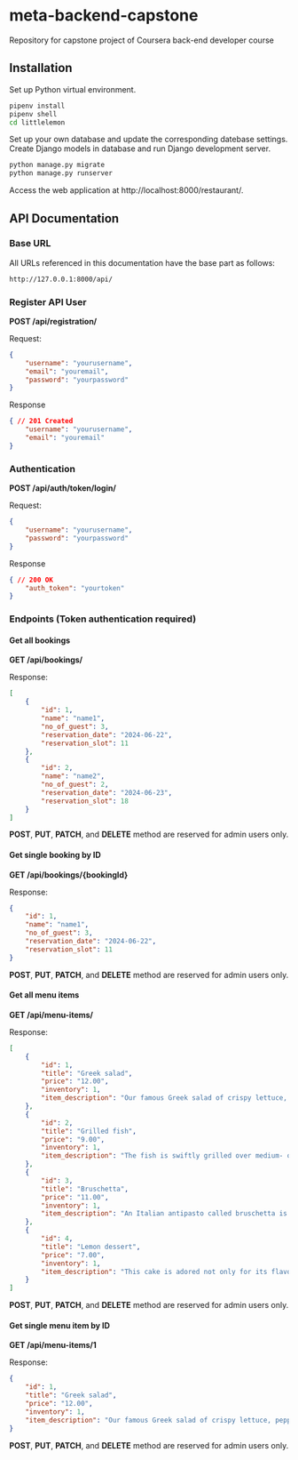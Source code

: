 # meta-backend-capstone
Repository for capstone project of Coursera back-end developer course 

## Installation
Set up Python virtual environment.
```bash
pipenv install
pipenv shell
cd littlelemon
```
Set up your own database and update the corresponding datebase settings.
Create Django models in database and run Django development server.

```bash
python manage.py migrate
python manage.py runserver
```
Access the web application at http://localhost:8000/restaurant/.

## API Documentation

### Base URL
All URLs referenced in this documentation have the base part as follows:
```bash
http://127.0.0.1:8000/api/
```
### Register API User

**POST /api/registration/**

Request:
```json
{
    "username": "yourusername",
    "email": "youremail",
    "password": "yourpassword"
}
```
Response
```json
{ // 201 Created
    "username": "yourusername",
    "email": "youremail"
}
```

### Authentication

**POST /api/auth/token/login/**

Request:
```json
{
    "username": "yourusername",
    "password": "yourpassword"
}
```
Response
```json
{ // 200 OK
    "auth_token": "yourtoken"
}
```
### Endpoints (Token authentication required)

#### Get all bookings
**GET /api/bookings/**

Response:
```json
[
	{
		"id": 1,
		"name": "name1",
		"no_of_guest": 3,
		"reservation_date": "2024-06-22",
		"reservation_slot": 11
	},
	{
		"id": 2,
		"name": "name2",
		"no_of_guest": 2,
		"reservation_date": "2024-06-23",
		"reservation_slot": 18
	}
]
```
**POST**, **PUT**, **PATCH**, and **DELETE** method are reserved for admin users only.

#### Get single booking by ID
**GET /api/bookings/{bookingId}**

Response:
```json
{
    "id": 1,
    "name": "name1",
    "no_of_guest": 3,
    "reservation_date": "2024-06-22",
    "reservation_slot": 11
}
```
**POST**, **PUT**, **PATCH**, and **DELETE** method are reserved for admin users only.


#### Get all menu items
**GET /api/menu-items/**

Response:
```json
[
	{
		"id": 1,
		"title": "Greek salad",
		"price": "12.00",
		"inventory": 1,
		"item_description": "Our famous Greek salad of crispy lettuce, peppers, olives, and our Chicago-style feta cheese. Garnished with crispy onion and salty capers."
	},
	{
		"id": 2,
		"title": "Grilled fish",
		"price": "9.00",
		"inventory": 1,
		"item_description": "The fish is swiftly grilled over medium- or high-heat coals or over medium- or high-heat gas grill burners. Thinner fillets and steaks are grilled over direct fire."
	},
	{
		"id": 3,
		"title": "Bruschetta",
		"price": "11.00",
		"inventory": 1,
		"item_description": "An Italian antipasto called bruschetta is made of grilled bread that has been smeared with garlic and seasoned with salt and olive oil. Toppings of tomato, veggies, beans, cured pork, or cheese are examples of variations. In Italy, a brustolina grill is frequently used to create bruschetta."
	},
	{
		"id": 4,
		"title": "Lemon dessert",
		"price": "7.00",
		"inventory": 1,
		"item_description": "This cake is adored not only for its flavor but also for its texture and simplicity. A base of creamed butter and sugar, eggs, lemon, milk, and flour are among the most basic ingredients. We omitted the brown sugar and substituted extra granulated sugar instead."
	}
]
```
**POST**, **PUT**, **PATCH**, and **DELETE** method are reserved for admin users only.

#### Get single menu item by ID
**GET /api/menu-items/1**

Response:
```json
{
	"id": 1,
	"title": "Greek salad",
	"price": "12.00",
	"inventory": 1,
	"item_description": "Our famous Greek salad of crispy lettuce, peppers, olives, and our Chicago-style feta cheese. Garnished with crispy onion and salty capers."
}
```
**POST**, **PUT**, **PATCH**, and **DELETE** method are reserved for admin users only.
